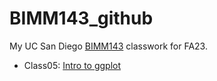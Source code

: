 # BIMM143_github
My UC San Diego [BIMM143](https://bioboot.github.io/bimm143_F23/) classwork for FA23.

- Class05: [Intro to ggplot](https://github.com/Chem075/BIMM143_github/blob/main/class05/class5.pdf)
